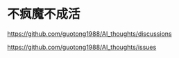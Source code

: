 # 不疯魔不成活

https://github.com/guotong1988/AI_thoughts/discussions

https://github.com/guotong1988/AI_thoughts/issues
